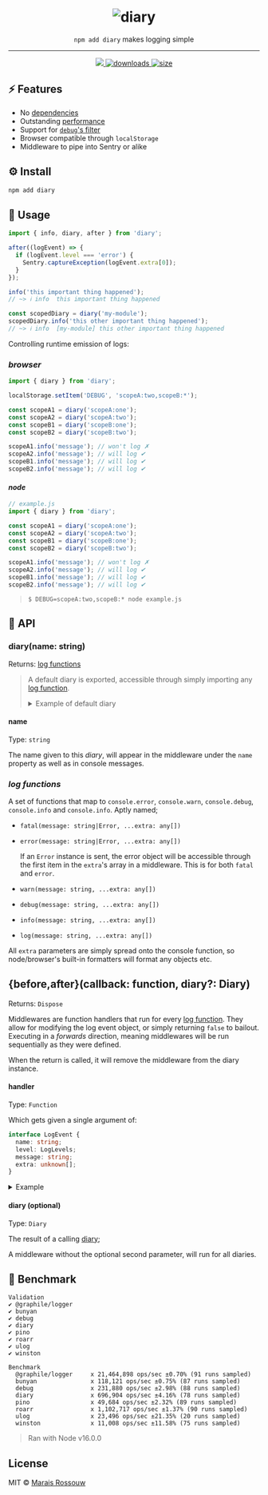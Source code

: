 <div align="center">
	<h1><img src="./shots/logo.png" alt="diary"/></h1>
	<p align="center"><code>npm add diary</code> makes logging simple</p>
	<hr />
	<span>
		<a href="https://github.com/maraisr/diary/actions/workflows/ci.yml">
			<img src="https://github.com/maraisr/diary/actions/workflows/ci.yml/badge.svg"/>
		</a>
		<a href="https://npm-stat.com/charts.html?package=diary">
			<img src="https://badgen.net/npm/dm/diary" alt="downloads"/>
		</a>
		<a href="https://bundlephobia.com/result?p=diary">
			<img src="https://badgen.net/bundlephobia/minzip/diary" alt="size"/>
		</a>
	</span>
</div>

## ⚡ Features

- No [dependencies](https://npm.anvaka.com/#/view/2d/diary)
- Outstanding [performance](#-benchmark)
- Support for [`debug`'s filter](https://www.npmjs.com/package/debug#wildcards)
- Browser compatible through `localStorage`
- Middleware to pipe into Sentry or alike

## ⚙️ Install

```sh
npm add diary
```

## 🚀 Usage

```ts
import { info, diary, after } from 'diary';

after((logEvent) => {
  if (logEvent.level === 'error') {
    Sentry.captureException(logEvent.extra[0]);
  }
});

info('this important thing happened');
// ~> ℹ info  this important thing happened

const scopedDiary = diary('my-module');
scopedDiary.info('this other important thing happened');
// ~> ℹ info  [my-module] this other important thing happened
```

Controlling runtime emission of logs:

### _browser_

```ts
import { diary } from 'diary';

localStorage.setItem('DEBUG', 'scopeA:two,scopeB:*');

const scopeA1 = diary('scopeA:one');
const scopeA2 = diary('scopeA:two');
const scopeB1 = diary('scopeB:one');
const scopeB2 = diary('scopeB:two');

scopeA1.info('message'); // won't log ✗
scopeA2.info('message'); // will log ✔
scopeB1.info('message'); // will log ✔
scopeB2.info('message'); // will log ✔
```

#### _node_

```ts
// example.js
import { diary } from 'diary';

const scopeA1 = diary('scopeA:one');
const scopeA2 = diary('scopeA:two');
const scopeB1 = diary('scopeB:one');
const scopeB2 = diary('scopeB:two');

scopeA1.info('message'); // won't log ✗
scopeA2.info('message'); // will log ✔
scopeB1.info('message'); // will log ✔
scopeB2.info('message'); // will log ✔
```

> `$ DEBUG=scopeA:two,scopeB:* node example.js`

## 🔎 API

### diary(name: string)

Returns: [log functions](#log-functions)

> A default diary is exported, accessible through simply importing any [log function](#log-functions).
>
> <details>
> <summary>Example of default diary</summary>
>
> ```ts
> import { info } from 'diary';
>
> info("i'll be logged under the default diary");
> ```
>
> </details>

#### name

Type: `string`

The name given to this _diary_, will appear in the middleware under the `name` property as well as in console messages.

### _log functions_

A set of functions that map to `console.error`, `console.warn`, `console.debug`, `console.info` and `console.info`.
Aptly named;

- `fatal(message: string|Error, ...extra: any[])`
- `error(message: string|Error, ...extra: any[])`

  If an `Error` instance is sent, the error object will be accessible through the first item in the `extra`'s array in a
  middleware. This is for both `fatal` and `error`.

- `warn(message: string, ...extra: any[])`
- `debug(message: string, ...extra: any[])`
- `info(message: string, ...extra: any[])`
- `log(message: string, ...extra: any[])`

All `extra` parameters are simply spread onto the console function, so node/browser's built-in formatters will format
any objects etc.

## {before,after}(callback: function, diary?: Diary)

Returns: `Dispose`

Middlewares are function handlers that run for every [log function](#log-functions). They allow for modifying the log
event object, or simply returning `false` to bailout. Executing in a _forwards_ direction, meaning middlewares will be
run sequentially as they were defined.

When the return is called, it will remove the middleware from the diary instance.

#### handler

Type: `Function`

Which gets given a single argument of:

```ts
interface LogEvent {
  name: string;
  level: LogLevels;
  message: string;
  extra: unknown[];
}
```

<details>
<summary>Example</summary>

```ts
import { before, after, info } from 'diary';

before((logEvent) => {
  logEvent.context = {
    hello: 'world',
  };
});

after((logEvent) => {
  if (logEvent.level === 'error') {
    fetch('/api/errors', {
      method: 'POST',
      body: JSON.stringify({
        error: logEvent.extra[0],
        context: logEvent.context,
      }),
    });
  }
});

info('something informative');
```

> This method isn't a Promise, so won't be awaited. It's a fire and forget kinda deal.

</details>

#### diary (optional)

Type: `Diary`

The result of a calling [diary](#diary-name-string);

A middleware without the optional second parameter, will run for all diaries.

## 💨 Benchmark

```
Validation
✔ @graphile/logger
✔ bunyan
✔ debug
✔ diary
✔ pino
✔ roarr
✔ ulog
✔ winston

Benchmark
  @graphile/logger     x 21,464,898 ops/sec ±0.70% (91 runs sampled)
  bunyan               x 118,121 ops/sec ±0.75% (87 runs sampled)
  debug                x 231,880 ops/sec ±2.98% (88 runs sampled)
  diary                x 696,904 ops/sec ±4.16% (78 runs sampled)
  pino                 x 49,684 ops/sec ±2.32% (89 runs sampled)
  roarr                x 1,102,717 ops/sec ±1.37% (90 runs sampled)
  ulog                 x 23,496 ops/sec ±21.35% (20 runs sampled)
  winston              x 11,008 ops/sec ±11.58% (75 runs sampled)
```

> Ran with Node v16.0.0

## License

MIT © [Marais Rossouw](https://marais.io)
